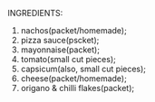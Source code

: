 INGREDIENTS:
1. nachos(packet/homemade);
2. pizza sauce(pscket);
3. mayonnaise(packet);
4. tomato(small cut pieces);
5. capsicum(also, small cut pieces);
6. cheese(packet/homemade);
7. origano & chilli flakes(packet);